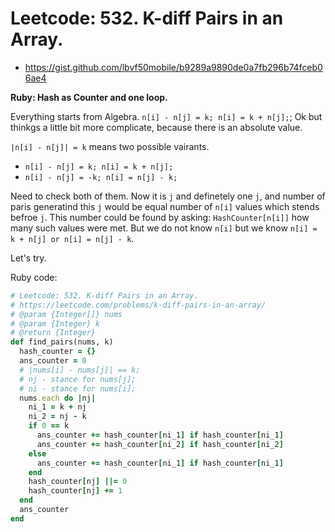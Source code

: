 # Leetcode: 532. K-diff Pairs in an Array.

- https://gist.github.com/lbvf50mobile/b9289a9890de0a7fb296b74fceb06ae4

**Ruby: Hash as Counter and one loop.**

Everything starts from Algebra.  `n[i] - n[j] = k; n[i] = k + n[j];`;
Ok but thinkgs a little bit more complicate, because there is an absolute value.  

`|n[i] - n[j]| = k` means two possible vairants.

- `n[i] - n[j] = k; n[i] = k + n[j]; `
- `n[i] - n[j] = -k; n[i] = n[j] - k;` 
  
Need to check both of them. Now it is `j` and definetely one `j`, and number of paris generatind this `j` would be equal number of `n[i]` values which stends befroe `j`. This number could be found by asking: `HashCounter[n[i]]` how many such values were met. But we do not know `n[i]` but we know `n[i] = k + n[j] or n[i] = n[j] - k`.


Let's try.

Ruby code:
```Ruby
# Leetcode: 532. K-diff Pairs in an Array.
# https://leetcode.com/problems/k-diff-pairs-in-an-array/
# @param {Integer[]} nums
# @param {Integer} k
# @return {Integer}
def find_pairs(nums, k)
  hash_counter = {}
  ans_counter = 0
  # |nums[i] - nums[j]| == k;
  # nj - stance for nums[j];
  # ni - stance for nums[i];
  nums.each do |nj|
    ni_1 = k + nj
    ni_2 = nj - k
    if 0 == k
      ans_counter += hash_counter[ni_1] if hash_counter[ni_1]
      ans_counter += hash_counter[ni_2] if hash_counter[ni_2]
    else
      ans_counter += hash_counter[ni_1] if hash_counter[ni_1]
    end
    hash_counter[nj] ||= 0
    hash_counter[nj] += 1
  end
  ans_counter
end
```
